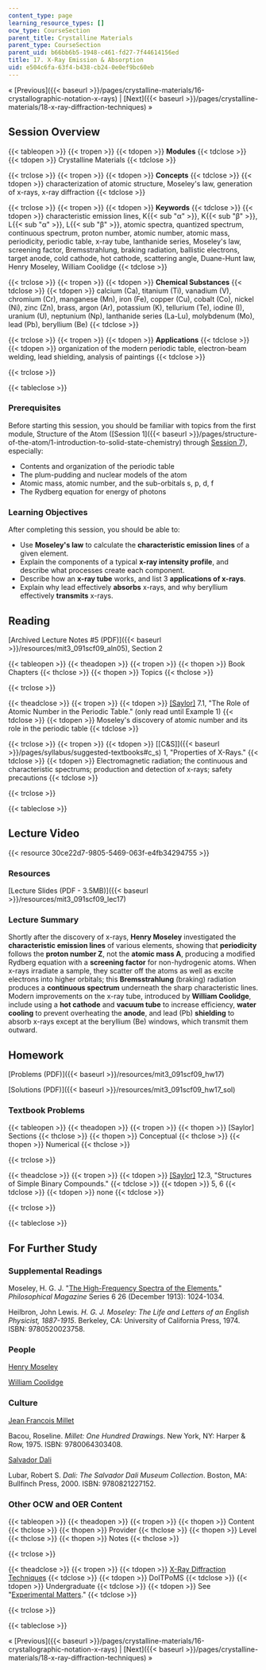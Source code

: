```yaml
---
content_type: page
learning_resource_types: []
ocw_type: CourseSection
parent_title: Crystalline Materials
parent_type: CourseSection
parent_uid: b66bb6b5-1948-c461-fd27-7f44614156ed
title: 17. X-Ray Emission & Absorption
uid: e504c6fa-63f4-b438-cb24-0e0ef9bc60eb
---
```


« [Previous]({{< baseurl >}}/pages/crystalline-materials/16-crystallographic-notation-x-rays) | [Next]({{< baseurl >}}/pages/crystalline-materials/18-x-ray-diffraction-techniques) »

Session Overview
----------------

{{< tableopen >}}
{{< tropen >}}
{{< tdopen >}}
**Modules**
{{< tdclose >}}
{{< tdopen >}}
Crystalline Materials
{{< tdclose >}}

{{< trclose >}}
{{< tropen >}}
{{< tdopen >}}
**Concepts**
{{< tdclose >}}
{{< tdopen >}}
characterization of atomic structure, Moseley's law, generation of x-rays, x-ray diffraction
{{< tdclose >}}

{{< trclose >}}
{{< tropen >}}
{{< tdopen >}}
**Keywords**
{{< tdclose >}}
{{< tdopen >}}
characteristic emission lines, K{{< sub "α" >}}, K{{< sub "β" >}}, L{{< sub "α" >}}, L{{< sub "β" >}}, atomic spectra, quantized spectrum, continuous spectrum, proton number, atomic number, atomic mass, periodicity, periodic table, x-ray tube, lanthanide series, Moseley's law, screening factor, Bremsstrahlung, braking radiation, ballistic electrons, target anode, cold cathode, hot cathode, scattering angle, Duane-Hunt law, Henry Moseley, William Coolidge
{{< tdclose >}}

{{< trclose >}}
{{< tropen >}}
{{< tdopen >}}
**Chemical Substances**
{{< tdclose >}}
{{< tdopen >}}
calcium (Ca), titanium (Ti), vanadium (V), chromium (Cr), manganese (Mn), iron (Fe), copper (Cu), cobalt (Co), nickel (Ni), zinc (Zn), brass, argon (Ar), potassium (K), tellurium (Te), iodine (I), uranium (U), neptunium (Np), lanthanide series (La-Lu), molybdenum (Mo), lead (Pb), beryllium (Be)
{{< tdclose >}}

{{< trclose >}}
{{< tropen >}}
{{< tdopen >}}
**Applications**
{{< tdclose >}}
{{< tdopen >}}
organization of the modern periodic table, electron-beam welding, lead shielding, analysis of paintings
{{< tdclose >}}

{{< trclose >}}

{{< tableclose >}}

### Prerequisites

Before starting this session, you should be familiar with topics from the first module, Structure of the Atom ([Session 1]({{< baseurl >}}/pages/structure-of-the-atom/1-introduction-to-solid-state-chemistry) through [Session 7](/courses/materials-science-and-engineering/3-091sc-introduction-to-solid-state-chemistry-fall-2010/structure-of-the-atom/7.-the-aufbau-principle-photoelectron-spectroscopy)), especially:

*   Contents and organization of the periodic table
*   The plum-pudding and nuclear models of the atom
*   Atomic mass, atomic number, and the sub-orbitals s, p, d, f
*   The Rydberg equation for energy of photons

### Learning Objectives

After completing this session, you should be able to:

*   Use **Moseley's law** to calculate the **characteristic emission lines** of a given element.
*   Explain the components of a typical **x-ray intensity profile**, and describe what processes create each component.
*   Describe how an **x-ray tube** works, and list 3 **applications of x-rays**.
*   Explain why lead effectively **absorbs** x-rays, and why beryllium effectively **transmits** x-rays.

Reading
-------

[Archived Lecture Notes #5 (PDF)]({{< baseurl >}}/resources/mit3_091scf09_aln05), Section 2

{{< tableopen >}}
{{< theadopen >}}
{{< tropen >}}
{{< thopen >}}
Book Chapters
{{< thclose >}}
{{< thopen >}}
Topics
{{< thclose >}}

{{< trclose >}}

{{< theadclose >}}
{{< tropen >}}
{{< tdopen >}}
[\[Saylor\]](https://saylordotorg.github.io/text_general-chemistry-principles-patterns-and-applications-v1.0/s11-01-the-history-of-the-periodic-ta.html) 7.1, "The Role of Atomic Number in the Periodic Table." (only read until Example 1)
{{< tdclose >}}
{{< tdopen >}}
Moseley's discovery of atomic number and its role in the periodic table
{{< tdclose >}}

{{< trclose >}}
{{< tropen >}}
{{< tdopen >}}
[\[C&S\]]({{< baseurl >}}/pages/syllabus/suggested-textbooks#c_s) 1, "Properties of X-Rays."
{{< tdclose >}}
{{< tdopen >}}
Electromagnetic radiation; the continuous and characteristic spectrums; production and detection of x-rays; safety precautions
{{< tdclose >}}

{{< trclose >}}

{{< tableclose >}}

Lecture Video
-------------

{{< resource 30ce22d7-9805-5469-063f-e4fb34294755 >}}

### Resources

[Lecture Slides (PDF - 3.5MB)]({{< baseurl >}}/resources/mit3_091scf09_lec17)

### Lecture Summary

Shortly after the discovery of x-rays, **Henry Moseley** investigated the **characteristic emission lines** of various elements, showing that **periodicity** follows the **proton number Z**, not the **atomic mass A**, producing a modified Rydberg equation with a **screening factor** for non-hydrogenic atoms. When x-rays irradiate a sample, they scatter off the atoms as well as excite electrons into higher orbitals; this **Bremsstrahlung** (braking) radiation produces a **continuous spectrum** underneath the sharp characteristic lines. Modern improvements on the x-ray tube, introduced by **William Coolidge**, include using a **hot cathode** and **vacuum tube** to increase efficiency, **water cooling** to prevent overheating the **anode**, and lead (Pb) **shielding** to absorb x-rays except at the beryllium (Be) windows, which transmit them outward.

Homework
--------

[Problems (PDF)]({{< baseurl >}}/resources/mit3_091scf09_hw17)

[Solutions (PDF)]({{< baseurl >}}/resources/mit3_091scf09_hw17_sol)

### Textbook Problems

{{< tableopen >}}
{{< theadopen >}}
{{< tropen >}}
{{< thopen >}}
\[Saylor\] Sections
{{< thclose >}}
{{< thopen >}}
Conceptual
{{< thclose >}}
{{< thopen >}}
Numerical
{{< thclose >}}

{{< trclose >}}

{{< theadclose >}}
{{< tropen >}}
{{< tdopen >}}
[\[Saylor\]](https://saylordotorg.github.io/text_general-chemistry-principles-patterns-and-applications-v1.0/s16-03-structures-of-simple-binary-co.html) 12.3, "Structures of Simple Binary Compounds."
{{< tdclose >}}
{{< tdopen >}}
5, 6
{{< tdclose >}}
{{< tdopen >}}
none
{{< tdclose >}}

{{< trclose >}}

{{< tableclose >}}

For Further Study
-----------------

### Supplemental Readings

Moseley, H. G. J. "[The High-Frequency Spectra of the Elements.](http://dx.doi.org/10.1080/14786441308635052)" _Philosophical Magazine_ Series 6 26 (December 1913): 1024-1034.

Heilbron, John Lewis. _H. G. J. Moseley: The Life and Letters of an English Physicist, 1887-1915_. Berkeley, CA: University of California Press, 1974. ISBN: 9780520023758.

### People

[Henry Moseley](http://en.wikipedia.org/wiki/Henry_Moseley)

[William Coolidge](http://en.wikipedia.org/wiki/William_David_Coolidge)

### Culture

[Jean Francois Millet](http://en.wikipedia.org/wiki/Jean-Fran%C3%A7ois_Millet)

Bacou, Roseline. _Millet: One Hundred Drawings_. New York, NY: Harper & Row, 1975. ISBN: 9780064303408.

[Salvador Dali](http://en.wikipedia.org/wiki/Salvador_dali)

Lubar, Robert S. _Dali: The Salvador Dali Museum Collection_. Boston, MA: Bullfinch Press, 2000. ISBN: 9780821227152.

### Other OCW and OER Content

{{< tableopen >}}
{{< theadopen >}}
{{< tropen >}}
{{< thopen >}}
Content
{{< thclose >}}
{{< thopen >}}
Provider
{{< thclose >}}
{{< thopen >}}
Level
{{< thclose >}}
{{< thopen >}}
Notes
{{< thclose >}}

{{< trclose >}}

{{< theadclose >}}
{{< tropen >}}
{{< tdopen >}}
[X-Ray Diffraction Techniques](http://www.doitpoms.ac.uk/tlplib/xray-diffraction/index.php)
{{< tdclose >}}
{{< tdopen >}}
DoITPoMS
{{< tdclose >}}
{{< tdopen >}}
Undergraduate
{{< tdclose >}}
{{< tdopen >}}
See "[Experimental Matters](http://www.doitpoms.ac.uk/tlplib/xray-diffraction/production.php)."
{{< tdclose >}}

{{< trclose >}}

{{< tableclose >}}

« [Previous]({{< baseurl >}}/pages/crystalline-materials/16-crystallographic-notation-x-rays) | [Next]({{< baseurl >}}/pages/crystalline-materials/18-x-ray-diffraction-techniques) »